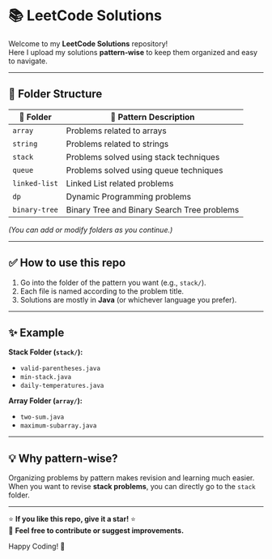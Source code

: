 # 📚 LeetCode Solutions

Welcome to my **LeetCode Solutions** repository!  
Here I upload my solutions **pattern‑wise** to keep them organized and easy to navigate.

---

## 📂 Folder Structure

| 📁 Folder | 📌 Pattern Description |
|-----------|------------------------|
| `array` | Problems related to arrays |
| `string` | Problems related to strings |
| `stack` | Problems solved using stack techniques |
| `queue` | Problems solved using queue techniques |
| `linked-list` | Linked List related problems |
| `dp` | Dynamic Programming problems |
| `binary-tree` | Binary Tree and Binary Search Tree problems |

*(You can add or modify folders as you continue.)*

---

## ✅ How to use this repo
1. Go into the folder of the pattern you want (e.g., `stack/`).
2. Each file is named according to the problem title.
3. Solutions are mostly in **Java** (or whichever language you prefer).

---

## ✨ Example

**Stack Folder (`stack/`):**
- `valid-parentheses.java`
- `min-stack.java`
- `daily-temperatures.java`

**Array Folder (`array/`):**
- `two-sum.java`
- `maximum-subarray.java`

---

## 💡 Why pattern-wise?
Organizing problems by pattern makes revision and learning much easier.  
When you want to revise **stack problems**, you can directly go to the `stack` folder.

---

⭐ **If you like this repo, give it a star!** ⭐  
📝 **Feel free to contribute or suggest improvements.**

Happy Coding! 🚀
